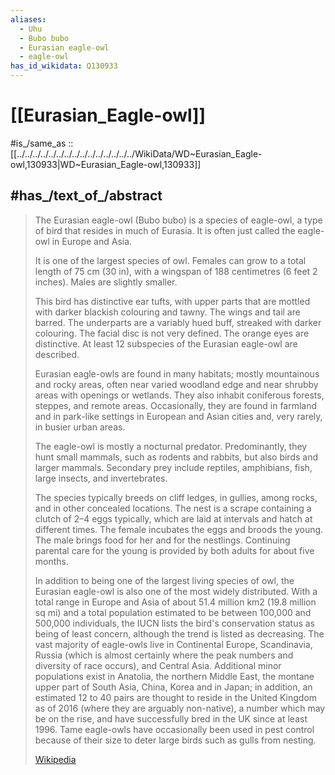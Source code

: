 ```yaml
---
aliases:
  - Uhu
  - Bubo bubo
  - Eurasian eagle-owl
  - eagle-owl
has_id_wikidata: Q130933
---
```


# [[Eurasian_Eagle-owl]] 

#is_/same_as :: [[../../../../../../../../../../../../../../../WikiData/WD~Eurasian_Eagle-owl,130933|WD~Eurasian_Eagle-owl,130933]] 

## #has_/text_of_/abstract 

> The Eurasian eagle-owl (Bubo bubo) is a species of eagle-owl, 
> a type of bird that resides in much of Eurasia. 
> It is often just called the eagle-owl in Europe and Asia.
>
> It is one of the largest species of owl. 
> Females can grow to a total length of 75 cm (30 in), with a wingspan of 188 centimetres (6 feet 2 inches). 
> Males are slightly smaller. 
> 
> This bird has distinctive ear tufts, 
> with upper parts that are mottled with darker blackish colouring and tawny. 
> The wings and tail are barred. The underparts are a variably hued buff, streaked with darker colouring. The facial disc is not very defined. The orange eyes are distinctive. At least 12 subspecies of the Eurasian eagle-owl are described.
>
> Eurasian eagle-owls are found in many habitats; mostly mountainous and rocky areas, often near varied woodland edge and near shrubby areas with openings or wetlands. They also inhabit coniferous forests, steppes, and remote areas. Occasionally, they are found in farmland and in park-like settings in European and Asian cities and, very rarely, in busier urban areas.
>
> The eagle-owl is mostly a nocturnal predator. Predominantly, they hunt small mammals, such as rodents and rabbits, but also birds and larger mammals. Secondary prey include reptiles, amphibians, fish, large insects, and invertebrates.
>
> The species typically breeds on cliff ledges, in gullies, among rocks, and in other concealed locations. The nest is a scrape containing a clutch of 2–4 eggs typically, which are laid at intervals and hatch at different times. The female incubates the eggs and broods the young. The male brings food for her and for the nestlings. Continuing parental care for the young is provided by both adults for about five months.
>
> In addition to being one of the largest living species of owl, the Eurasian eagle-owl is also one of the most widely distributed. With a total range in Europe and Asia of about 51.4 million km2 (19.8 million sq mi) and a total population estimated to be between 100,000 and 500,000 individuals, the IUCN lists the bird's conservation status as being of least concern, although the trend is listed as decreasing.  The vast majority of eagle-owls live in Continental Europe, Scandinavia, Russia (which is almost certainly where the peak numbers and diversity of race occurs), and Central Asia. Additional minor populations exist in Anatolia, the northern Middle East, the montane upper part of South Asia, China, Korea and in Japan; in addition, an estimated 12 to 40 pairs are thought to reside in the United Kingdom as of 2016 (where they are arguably non-native), a number which may be on the rise, and have successfully bred in the UK since at least 1996. Tame eagle-owls have occasionally been used in pest control because of their size to deter large birds such as gulls from nesting.
>
> [Wikipedia](https://en.wikipedia.org/wiki/Eurasian%20eagle-owl) 


